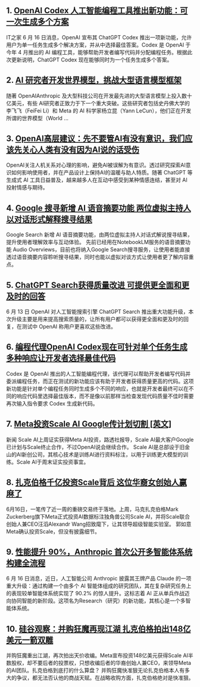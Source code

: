 ## 1. [OpenAI Codex 人工智能编程工具推出新功能：可一次生成多个方案](https://www.ithome.com/0/861/201.htm)
   IT之家 6 月 16 日消息，OpenAI 宣布其 ChatGPT Codex 推出一项新功能，允许用户为单一任务生成多个解决方案，并从中选择最佳答案。Codex 是 OpenAI 于今年 4 月推出的 AI 编程工具，能够帮助开发者编写代码并分配编程任务。根据此次更新说明，ChatGPT Codex 现在能够同时为一个任务生成多个答案。

## 2. [AI 研究者开发世界模型，挑战大型语言模型框架](https://technews.tw/2025/06/16/the-researcher-is-building-a-new-ai-model/)
   随著 OpenAIAnthropic 及大型科技公司在开发最先进的大型语言模型上投入数十亿美元，有些 AI研究者正致力于下一个重大突破。这些研究者包括史丹佛大学的李飞飞（FeiFei Li）和 Meta 的 AI 科学家杨立昆（Yann LeCun），他们正在开发所谓的世界模型（World ...

## 3. [OpenAI高层建议：先不要管AI有没有意识，我们应该先关心人类有没有因为AI说的话受伤](https://www.techbang.com/posts/123646-openai-ai-consciousness-vs-human-harm)
   OpenAI关注人机关系对心理的影响，避免AI被误解为有意识。透过研究探索AI意识如何影响使用者，并在产品设计上保持AI的温暖与助人特质。随著 ChatGPT 等生成式 AI 工具日益普及，越来越多人在互动中感受到某种情感连结，甚至对 AI 投射情感与期待。

## 4. [Google 搜寻新增 AI 语音摘要功能 两位虚拟主持人以对话形式解释搜寻结果](https://www.cool3c.com/article/240795)
   Google Search 新增 AI 语音摘要功能，由两位虚拟主持人对话式解说搜寻结果，提升使用者理解效率与互动体验。 先前已经用在NotebookLM服务的语音摘要功能 Audio Overviews，目前也将纳入Google Search搜寻服务，让使用者能直接透过语音摘要内容聆听搜寻结果，同时也能以虚拟对谈方式让使用者更了解内容重点。

## 5. [ChatGPT Search获得质量改进 可提供更全面和更及时的回答](https://www.cnbeta.com.tw/articles/tech/1507088.htm)
   6 月 13 日 OpenAI 对人工智能搜索引擎 ChatGPT Search 推出重大功能升级，本次升级主要是用来提高搜索质量的，让所有用户都可以获得更全面和更及时的回复，在测试中 OpenAI 称用户更喜欢这些改进。

## 6. [编程代理OpenAI Codex现在可针对单个任务生成多种响应让开发者选择最佳代码](https://www.cnbeta.com.tw/articles/tech/1507086.htm)
   Codex 是 OpenAI 推出的人工智能编程代理，该代理可以帮助开发者编写代码并委派编程任务，而正在测试的新功能应该有助于开发者获得质量更高的代码。这项新功能是针对单个编程任务同时生成多个不同的响应，也就是开发者最终可以在不同的响应代码里选择最佳版本，而不是像以前那样当检查发现代码质量不佳时需要再次输入指令要求 Codex 生成新代码。

## 7. [Meta投资Scale AI Google传计划切割 [英文]](https://www.ithome.com.tw/news/169564)
   新闻 Scale AI上周证实获得Meta AI投资，路透社报导，Scale AI最大客户Google已计划与Scale终止合作，不过OpenAI说会继续合作。 Scale AI是总部设于旧金山的AI新创公司，其核心技术是训练AI进行资料标注，以用于训练更大模型的训练。Scale AI于周末证实投资事宜。

## 8. [扎克伯格千亿投资Scale背后 这位华裔女创始人赢麻了](https://www.cnbeta.com.tw/articles/tech/1507052.htm)
   6月16日，一笔传了近一周的重磅交易终于落地。上周，马克扎克伯格Mark Zuckerberg旗下Meta正式投资AI数据标注独角兽公司Scale AI，并将Scale联合创始人兼CEO汪滔Alexandr Wang招致麾下，让其领导超级智能实验室。 郭如意Meta确认投资Scale，但没有披露细节。

## 9. [性能提升 90%，Anthropic 首次公开多智能体系统构建全流程](https://www.ithome.com/0/861/191.htm)
   6 月 16 日消息，近日，人工智能公司 Anthropic 披露其王牌产品 Claude 的一项重大升级：通过构建一个由多个 AI 智能体组成的研究团队，其在复杂研究任务上的表现较单智能体系统实现了 90.2% 的惊人提升。这标志着 AI 正从单兵作战迈向协同智能的新阶段。这项名为Research（研究）的新功能，其核心是一个多智能体系统。

## 10. [硅谷观察：并购狂魔再现江湖 扎克伯格拍出148亿美元一箭双雕](https://www.cnbeta.com.tw/articles/tech/1507046.htm)
   并购狂魔重出江湖，再次拍出天价收编。Meta宣布投资148亿美元获得Scale AI半数股权，却不要后者的投票权，只想收编后者的华裔创始人兼CEO，来领导Meta的AI团队。扎克伯格到底打的什么算盘？ 并购狂魔快准狠无论扎克伯格本人有多大的争议，都无法否认他的商战天赋。在战略收购方面，扎克伯格绝对是快准狠。

